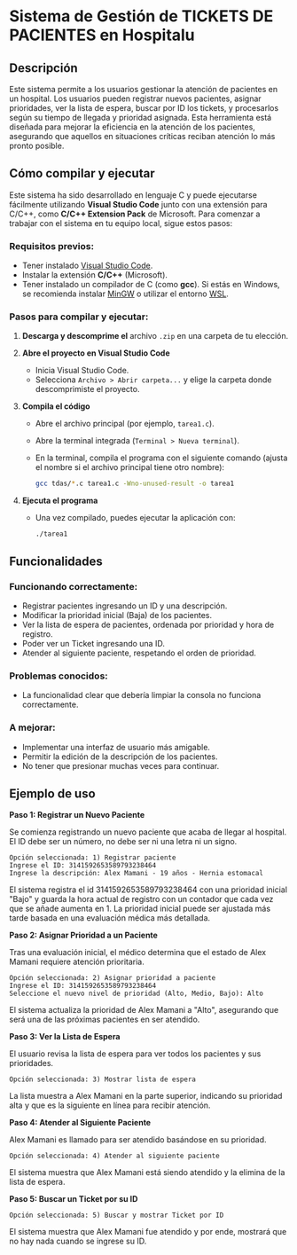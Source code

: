 # Sistema de Gestión de TICKETS DE PACIENTES en Hospitalu

## Descripción

Este sistema permite a los usuarios gestionar la atención de pacientes en un hospital. Los usuarios pueden registrar nuevos pacientes, asignar prioridades, ver la lista de espera, buscar por ID los tickets, y procesarlos según su tiempo de llegada y prioridad asignada. Esta herramienta está diseñada para mejorar la eficiencia en la atención de los pacientes, asegurando que aquellos en situaciones críticas reciban atención lo más pronto posible.

## Cómo compilar y ejecutar

Este sistema ha sido desarrollado en lenguaje C y puede ejecutarse fácilmente utilizando **Visual Studio Code** junto con una extensión para C/C++, como **C/C++ Extension Pack** de Microsoft. Para comenzar a trabajar con el sistema en tu equipo local, sigue estos pasos:

### Requisitos previos:

- Tener instalado [Visual Studio Code](https://code.visualstudio.com/).
- Instalar la extensión **C/C++** (Microsoft).
- Tener instalado un compilador de C (como **gcc**). Si estás en Windows, se recomienda instalar [MinGW](https://www.mingw-w64.org/) o utilizar el entorno [WSL](https://learn.microsoft.com/en-us/windows/wsl/).

### Pasos para compilar y ejecutar:

1. **Descarga y descomprime el** archivo `.zip` en una carpeta de tu elección.
2. **Abre el proyecto en Visual Studio Code**
    - Inicia Visual Studio Code.
    - Selecciona `Archivo > Abrir carpeta...` y elige la carpeta donde descomprimiste el proyecto.
3. **Compila el código**
    - Abre el archivo principal (por ejemplo, `tarea1.c`).
    - Abre la terminal integrada (`Terminal > Nueva terminal`).
    - En la terminal, compila el programa con el siguiente comando (ajusta el nombre si el archivo principal tiene otro nombre):
        
        ```bash
        gcc tdas/*.c tarea1.c -Wno-unused-result -o tarea1
        ```
        
4. **Ejecuta el programa**
    - Una vez compilado, puedes ejecutar la aplicación con:
        
        ```
        ./tarea1
        ```
        

## Funcionalidades

### Funcionando correctamente:

- Registrar pacientes ingresando un ID y una descripción.
- Modificar la prioridad inicial (Baja) de los pacientes.
- Ver la lista de espera de pacientes, ordenada por prioridad y hora de registro.
- Poder ver un Ticket ingresando una ID.
- Atender al siguiente paciente, respetando el orden de prioridad.

### Problemas conocidos:

- La funcionalidad clear que debería limpiar la consola no funciona correctamente.

### A mejorar:

- Implementar una interfaz de usuario más amigable.
- Permitir la edición de la descripción de los pacientes.
- No tener que presionar muchas veces para continuar.

## Ejemplo de uso

**Paso 1: Registrar un Nuevo Paciente**

Se comienza registrando un nuevo paciente que acaba de llegar al hospital.
El ID debe ser un número, no debe ser ni una letra ni un signo.

```
Opción seleccionada: 1) Registrar paciente
Ingrese el ID: 3141592653589793238464
Ingrese la descripción: Alex Mamani - 19 años - Hernia estomacal
```

El sistema registra el id 3141592653589793238464 con una prioridad inicial "Bajo" y guarda la hora actual de registro con un contador que cada vez que se añade aumenta en 1. La prioridad inicial puede ser ajustada más tarde basada en una evaluación médica más detallada.

**Paso 2: Asignar Prioridad a un Paciente**

Tras una evaluación inicial, el médico determina que el estado de Alex Mamani requiere atención prioritaria.

```
Opción seleccionada: 2) Asignar prioridad a paciente
Ingrese el ID: 3141592653589793238464
Seleccione el nuevo nivel de prioridad (Alto, Medio, Bajo): Alto
```

El sistema actualiza la prioridad de Alex Mamani a "Alto", asegurando que será una de las próximas pacientes en ser atendido.

**Paso 3: Ver la Lista de Espera**

El usuario revisa la lista de espera para ver todos los pacientes y sus prioridades.

```
Opción seleccionada: 3) Mostrar lista de espera
```

La lista muestra a Alex Mamani en la parte superior, indicando su prioridad alta y que es la siguiente en línea para recibir atención.

**Paso 4: Atender al Siguiente Paciente**

Alex Mamani es llamado para ser atendido basándose en su prioridad.

```
Opción seleccionada: 4) Atender al siguiente paciente
```

El sistema muestra que Alex Mamani está siendo atendido y la elimina de la lista de espera.

**Paso 5: Buscar un Ticket por su ID**

```
Opción seleccionada: 5) Buscar y mostrar Ticket por ID
```

El sistema muestra que Alex Mamani fue atendido y por ende, mostrará que no hay nada cuando se ingrese su ID.